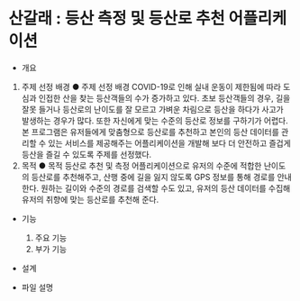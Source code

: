 # 산갈래 : 등산 측정 및 등산로 추천 어플리케이션
- 개요
 1. 주제 선정 배경
● 주제 선정 배경
COVID-19로 인해 실내 운동이 제한됨에 따라 도심과 인접한 산을 찾는 등산객들의 수가
증가하고 있다. 초보 등산객들의 경우, 길을 잘못 들거나 등산로의 난이도를 잘 모르고
가벼운 차림으로 등산을 하다가 사고가 발생하는 경우가 많다. 또한 자신에게 맞는 수준의
등산로 정보를 구하기가 어렵다. 본 프로그램은 유저들에게 맞춤형으로 등산로를 추천하고
본인의 등산 데이터를 관리할 수 있는 서비스를 제공해주는 어플리케이션을 개발해 보다 더
안전하고 즐겁게 등산을 즐길 수 있도록 주제를 선정했다.
 2. 목적
● 목적
등산로 추천 및 측정 어플리케이션으로 유저의 수준에 적합한 난이도의 등산로를
추천해주고, 산행 중에 길을 잃지 않도록 GPS 정보를 통해 경로를 안내한다. 원하는 길이와
수준의 경로를 검색할 수도 있고, 유저의 등산 데이터를 수집해 유저의 취향에 맞는
등산로를 추천해 준다.

- 기능
  1. 주요 기능
  2. 부가 기능

- 설계
- 파일 설명
